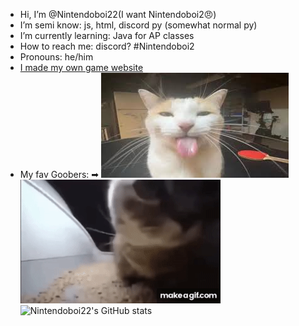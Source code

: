 -  Hi, I’m @Nintendoboi22(I want Nintendoboi2😠)
-  I’m semi know: js, html, discord py (somewhat normal py)
-  I’m currently learning: Java for AP classes
-  How to reach me: discord? #Nintendoboi2
-  Pronouns: he/him
- [I made my own game website](https://nintendoboi22.github.io)
-  My fav Goobers: ➡
![fortnite](cover3.jpg)
![kittie](gRE6UG.gif)
![Nintendoboi22's GitHub stats](https://github-readme-stats.vercel.app/api?username=nintendoboi22&show_icons=true&theme=synthwave&hide=prs,issues)
